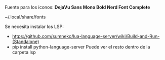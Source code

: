 Fuente para los iconos: **DejaVu Sans Mono Bold Nerd Font Complete**

~/.local/share/fonts

Se necesita instalar los LSP:
- https://github.com/sumneko/lua-language-server/wiki/Build-and-Run-(Standalone)
- pip install python-language-server
Puede ver el resto dentro de la carpeta lsp
